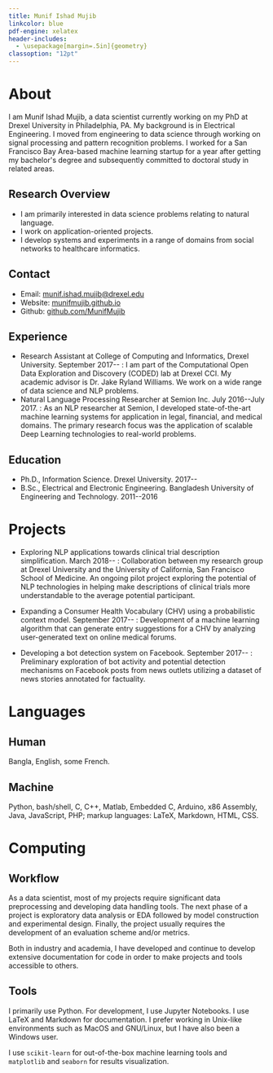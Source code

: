 ```yaml
---
title: Munif Ishad Mujib
linkcolor: blue
pdf-engine: xelatex
header-includes:
  - \usepackage[margin=.5in]{geometry}
classoption: "12pt"
---
```


# About

I am Munif Ishad Mujib, a data scientist currently working on my PhD at Drexel University in Philadelphia, PA. My background is in Electrical Engineering. I moved from engineering to data science through working on signal processing and pattern recognition problems. I worked for a San Francisco Bay Area-based machine learning startup for a year after getting my bachelor's degree and subsequently committed to doctoral study in related areas.

## Research Overview

+ I am primarily interested in data science problems relating to natural language.
+ I work on application-oriented projects.
+ I develop systems and experiments in a range of domains from social networks to healthcare informatics.

## Contact

+ Email: [munif.ishad.mujib@drexel.edu](mailto:munif.ishad.mujib@drexel.edu)
+ Website: [munifmujib.github.io](https://munifmujib.github.io)
+ Github: [github.com/MunifMujib](https://github.com/MunifMujib)

## Experience

+ Research Assistant at College of Computing and Informatics, Drexel University. September 2017--
: I am part of the Computational Open Data Exploration and Discovery (CODED) lab at Drexel CCI. My academic advisor is Dr. Jake Ryland Williams. We work on a wide range of data science and NLP problems.
+ Natural Language Processing Researcher at Semion Inc. July 2016--July 2017.
: As an NLP researcher at Semion, I developed state-of-the-art machine learning systems for application in legal, financial, and medical domains. The primary research focus was the application of scalable Deep Learning technologies to real-world problems.

## Education

+ Ph.D., Information Science. Drexel University. 2017--
+ B.Sc., Electrical and Electronic Engineering. Bangladesh University of Engineering and Technology. 2011--2016

# Projects

+ Exploring NLP applications towards clinical trial description simplification. March 2018--
: Collaboration between my research group at Drexel University and the University of California, San Francisco School of Medicine. An ongoing pilot project exploring the potential of NLP technologies in helping make descriptions of clinical trials more understandable to the average potential participant.

+ Expanding a Consumer Health Vocabulary (CHV) using a probabilistic context model. September 2017--
: Development of a machine learning algorithm that can generate entry suggestions for a CHV by analyzing user-generated text on online medical forums.

+ Developing a bot detection system on Facebook. September 2017--
: Preliminary exploration of bot activity and potential detection mechanisms on Facebook posts from news outlets utilizing a dataset of news stories annotated for factuality.

# Languages

## Human

Bangla, English, some French.

## Machine

Python, bash/shell, C, C++, Matlab, Embedded C, Arduino, x86 Assembly, Java, JavaScript, PHP; markup languages: LaTeX, Markdown, HTML, CSS.

# Computing

## Workflow

As a data scientist, most of my projects require significant data preprocessing and developing data handling tools. The next phase of a project is exploratory data analysis or EDA followed by model construction and experimental design. Finally, the project usually requires the development of an evaluation scheme and/or metrics.

Both in industry and academia, I have developed and continue to develop extensive documentation for code in order to make projects and tools accessible to others.

## Tools

I primarily use Python. For development, I use Jupyter Notebooks. I use LaTeX and Markdown for documentation. I prefer working in Unix-like environments such as MacOS and GNU/Linux, but I have also been a Windows user.

I use `scikit-learn` for out-of-the-box machine learning tools and `matplotlib` and `seaborn` for results visualization.
